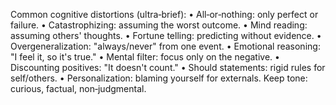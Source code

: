 Common cognitive distortions (ultra‑brief):
• All‑or‑nothing: only perfect or failure.
• Catastrophizing: assuming the worst outcome.
• Mind reading: assuming others' thoughts.
• Fortune telling: predicting without evidence.
• Overgeneralization: "always/never" from one event.
• Emotional reasoning: "I feel it, so it's true."
• Mental filter: focus only on the negative.
• Discounting positives: "It doesn't count."
• Should statements: rigid rules for self/others.
• Personalization: blaming yourself for externals.
Keep tone: curious, factual, non‑judgmental.